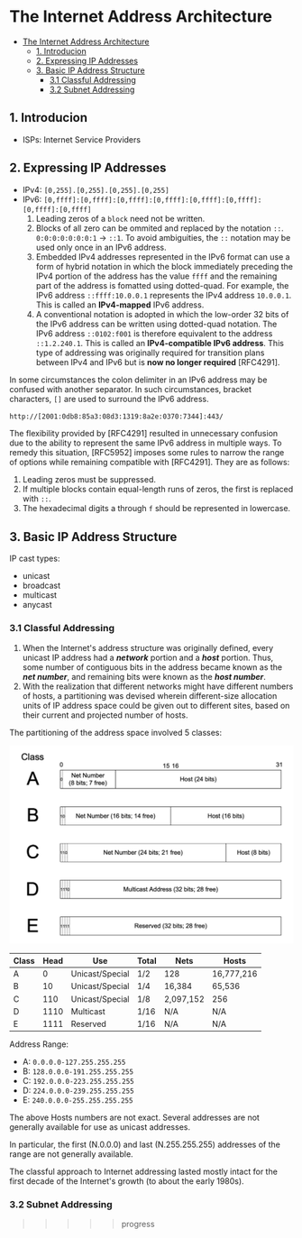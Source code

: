 # The Internet Address Architecture

- [The Internet Address Architecture](#the-internet-address-architecture)
  - [1. Introducion](#1-introducion)
  - [2. Expressing IP Addresses](#2-expressing-ip-addresses)
  - [3. Basic IP Address Structure](#3-basic-ip-address-structure)
    - [3.1 Classful Addressing](#31-classful-addressing)
    - [3.2 Subnet Addressing](#32-subnet-addressing)

## 1. Introducion

- ISPs: Internet Service Providers

## 2. Expressing IP Addresses

- IPv4: `[0,255].[0,255].[0,255].[0,255]`
- IPv6:
  `[0,ffff]:[0,ffff]:[0,ffff]:[0,ffff]:[0,ffff]:[0,ffff]:[0,ffff]:[0,ffff]`
  1. Leading zeros of a `block` need not be written.
  2. Blocks of all zero can be ommited and replaced by the notation `::`.
      `0:0:0:0:0:0:0:1` -> `::1`. To avoid ambiguities, the `::` notation may be
      used only once in an IPv6 address.
  3. Embedded IPv4 addresses represented in the IPv6 format can use a form of
      hybrid notation in which the block immediately preceding the IPv4 portion
      of the address has the value `ffff` and the remaining part of the address
      is fomatted using dotted-quad. For example, the IPv6 address
      `::ffff:10.0.0.1` represents the IPv4 address `10.0.0.1`. This is called
      an **IPv4-mapped** IPv6 address.
  4. A conventional notation is adopted in which the low-order 32 bits of the
      IPv6 address can be written using dotted-quad notation. The IPv6 address
      `::0102:f001` is therefore equivalent to the address `::1.2.240.1`.
      This is called an **IPv4-compatible IPv6 address**. This type of
      addressing was originally required for transition plans between IPv4 and
      IPv6 but is **now no longer required** [RFC4291].

In some circumstances the colon delimiter in an IPv6 address may be confused
with another separator. In such circumstances, bracket characters, `[]` are used
to surround the IPv6 address.

```txt
http://[2001:0db8:85a3:08d3:1319:8a2e:0370:7344]:443/
```

The flexibility provided by [RFC4291] resulted in unnecessary confusion due to
the ability to represent the same IPv6 address in multiple ways. To remedy this
situation, [RFC5952] imposes some rules to narrow the range of options while
remaining compatible with [RFC4291]. They are as follows:

1. Leading zeros must be suppressed.
2. If multiple blocks contain equal-length runs of zeros, the first is replaced
   with `::`.
3. The hexadecimal digits a through `f` should be represented in lowercase.

## 3. Basic IP Address Structure

IP cast types:

- unicast
- broadcast
- multicast
- anycast

### 3.1 Classful Addressing

1. When the Internet's address structure was originally defined, every unicast
   IP address had a ***network*** portion and a ***host*** portion.
   Thus, some number of contiguous bits in the address became known as the
   ***net number***, and remaining bits were known as the ***host number***.
2. With the realization that different networks might have different numbers of
   hosts, a partitioning was devised wherein different-size allocation units of
   IP address space could be given out to different sites, based on their
   current and projected number of hosts.

The partitioning of the address space involved 5 classes:

![IP address 5 classes model](images/2_3_1_ip_address_model_5_classes.png)

| Class | Head | Use             | Total | Nets      | Hosts      |
| ----- | ---- | --------------- | ----- | --------- | ---------- |
| A     | 0    | Unicast/Special | 1/2   | 128       | 16,777,216 |
| B     | 10   | Unicast/Special | 1/4   | 16,384    | 65,536     |
| C     | 110  | Unicast/Special | 1/8   | 2,097,152 | 256        |
| D     | 1110 | Multicast       | 1/16  | N/A       | N/A        |
| E     | 1111 | Reserved        | 1/16  | N/A       | N/A        |

Address Range:

- A: `0.0.0.0-127.255.255.255`
- B: `128.0.0.0-191.255.255.255`
- C: `192.0.0.0-223.255.255.255`
- D: `224.0.0.0-239.255.255.255`
- E: `240.0.0.0-255.255.255.255`

The above Hosts numbers are not exact. Several addresses are not generally
available for use as unicast addresses.

In particular, the first (N.0.0.0) and last (N.255.255.255) addresses of the
range are not generally available.

The classful approach to Internet addressing lasted mostly intact for the first
decade of the Internet's growth (to about the early 1980s).

### 3.2 Subnet Addressing

>>>>> progress
